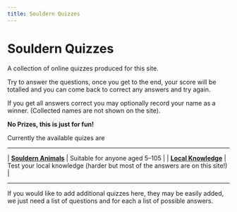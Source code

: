```yaml
---
title: Souldern Quizzes
---
```


# Souldern Quizzes

A collection of online quizzes produced for this site.

Try to answer the questions, once you get to the end, your score will
be totalled and you can come back to correct any answers and try
again.

If you get all answers correct you may optionally record your name as
a winner.
(Collected names are not shown on the site).

**No Prizes, this is just for fun!**

Currently the available quizes are

---

| [**Souldern Animals**](animals) | Suitable for anyone aged 5–105 |
| [**Local Knowledge**](localknowledge) | Test your local knowledge (harder but most of the answers are on this site!) |

---

If you would like to add additional quizzes here, they may be easily
added, we just need a list of questions and for each a list of
possible answers. 